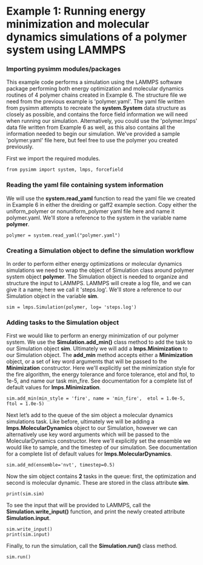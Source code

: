 Example 1: Running energy minimization and molecular dynamics simulations of a polymer system using LAMMPS
=======================================================================

### Importing pysimm modules/packages
This example code performs a simulation using the LAMMPS software package performing both energy optimization and molecular dynamics  routines of 4 polymer chains created in Example 6. The structure file we need from the previous example is 'polymer.yaml'. The yaml file written from pysimm attempts to recreate the **system.System** data structure as closely as possible, and contains the force field information we will need when running our simulation. Alternatively, you could use the 'polymer.lmps' data file written from Example 6 as well, as this also contains all the information needed to begin our simulation. We've provided a sample 'polymer.yaml' file here, but feel free to use the polymer you created previously.

First we import the required modules.

```
from pysimm import system, lmps, forcefield
```

### Reading the yaml file containing system information
We will use the **system.read_yaml** function to read the yaml file we created in Example 6 in either the dreiding or gaff2 example section. Copy either the uniform_polymer or nonuniform_polymer yaml file here and name it polymer.yaml. We'll store a reference to the system in the variable name **polymer**.

```
polymer = system.read_yaml("polymer.yaml")
```

### Creating a Simulation object to define the simulation workflow

In order to perform either energy optimizations or molecular dynamics simulations we need to wrap the object of Simulation class around polymer system object **polymer**.  The Simulation object is needed to organize and structure the input to LAMMPS. LAMMPS will create a log file, and we can give it a name; here we call it 'steps.log'. We'll store a reference to our Simulation object in the variable **sim**.

```
sim = lmps.Simulation(polymer, log= 'steps.log')
```

### Adding tasks to the Simulation object

First we would like to perform an energy minimization of our polymer system. We use the **Simulation.add_min()** class method to add the task to our Simulation object **sim**. Ultimately we will add a **lmps.Minimization** to our Simulation object. The **add_min** method accepts either a **Minimization** object, or a set of key word arguments that will be passed to the **Minimization** constructor. Here we'll explicitly set the minimization style for the fire algorithm, the energy tolerance and force tolerance, etol and ftol, to 1e-5, and name our task min_fire. See documentation for a complete list of default values for **lmps.Minimization**.

```
sim.add_min(min_style = 'fire', name = 'min_fire',  etol = 1.0e-5, ftol = 1.0e-5)
```

Next let’s add to the queue of the sim object a molecular dynamics simulations task. Like before, ultimately we will be adding a **lmps.MolecularDynamics** object to our Simulation, however we can alternatively use key word arguments which will be passed to the MolecularDynamics constructor. Here we'll explicitly set the ensemble we would like to sample, and the timestep of our simulation. See documentation for a complete list of default values for **lmps.MolecularDynamics**.

```
sim.add_md(ensemble='nvt', timestep=0.5)
```

Now the sim object contains **2** tasks in the queue: first, the optimization and second is molecular dynamic. These are stored in the class attribute **sim**.

```
print(sim.sim)
```

To see the input that will be provided to LAMMPS, call the **Simulation.write_input()** function, and print the newly created attribute **Simulation.input**.

```
sim.write_input()
print(sim.input)
```

Finally, to run the simulation, call the **Simulation.run()** class method.

```
sim.run()
```
